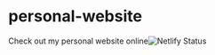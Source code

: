 # personal-website
Check out my personal website online![![Netlify Status](https://api.netlify.com/api/v1/badges/6ddb7d07-3399-4ed7-8122-b57b09a609a3/deploy-status)](https://app.netlify.com/sites/priceless-hodgkin-7cf4bf/deploys)
